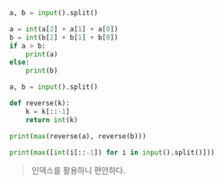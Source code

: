 ```python
a, b = input().split()

a = int(a[2] + a[1] + a[0])
b = int(b[2] + b[1] + b[0])
if a > b:
    print(a)
else:
    print(b)
```

```python
a, b = input().split()

def reverse(k):
    k = k[::-1]
    return int(k)

print(max(reverse(a), reverse(b)))
```

```python
print(max([int(i[::-1]) for i in input().split()]))
```

> 인덱스를 활용하니 편안하다.